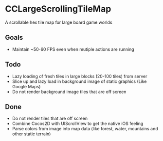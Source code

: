 CCLargeScrollingTileMap
=========================

A scrollable hex tile map for large board game worlds

Goals
---------------
* Maintain ~50-60 FPS even when mutiple actions are running

Todo
-----------------
* Lazy loading of fresh tiles in large blocks (20-100 tiles) from server
* Slice up and lazy load in background image of static graphics (Like Google Maps)
* Do not render background image tiles that are off screen

Done
------------------
* Do not render tiles that are off screen
* Combine Cocos2D with UIScrollView to get the native iOS feeling
* Parse colors from image into map data (like forest, water, mountains and other static terrain)